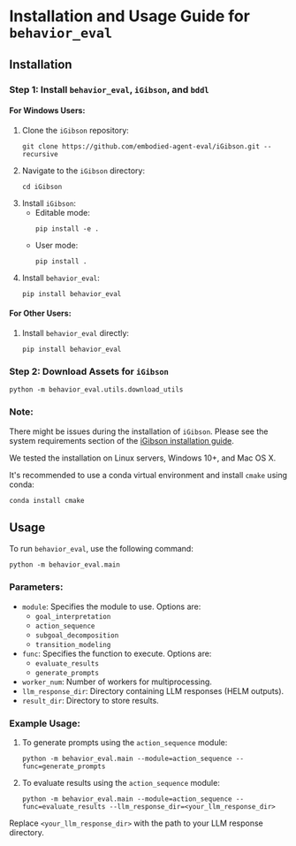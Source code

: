 # Installation and Usage Guide for `behavior_eval`

## Installation

### Step 1: Install `behavior_eval`, `iGibson`, and `bddl`

#### For Windows Users:

1. Clone the `iGibson` repository:
   ```
   git clone https://github.com/embodied-agent-eval/iGibson.git --recursive
   ```
2. Navigate to the `iGibson` directory:
   ```
   cd iGibson
   ```
3. Install `iGibson`:
   - Editable mode:
     ```
     pip install -e .
     ```
   - User mode:
     ```
     pip install .
     ```
4. Install `behavior_eval`:
   ```
   pip install behavior_eval
   ```

#### For Other Users:

1. Install `behavior_eval` directly:
   ```
   pip install behavior_eval
   ```

### Step 2: Download Assets for `iGibson`

```
python -m behavior_eval.utils.download_utils
```

### Note:

There might be issues during the installation of `iGibson`. Please see the system requirements section of the [iGibson installation guide](https://stanfordvl.github.io/iGibson/installation.html).

We tested the installation on Linux servers, Windows 10+, and Mac OS X.

It's recommended to use a conda virtual environment and install `cmake` using conda:
```
conda install cmake
```

## Usage

To run `behavior_eval`, use the following command:

```
python -m behavior_eval.main
```

### Parameters:

- `module`: Specifies the module to use. Options are:
  - `goal_interpretation`
  - `action_sequence`
  - `subgoal_decomposition`
  - `transition_modeling`
- `func`: Specifies the function to execute. Options are:
  - `evaluate_results`
  - `generate_prompts`
- `worker_num`: Number of workers for multiprocessing.
- `llm_response_dir`: Directory containing LLM responses (HELM outputs).
- `result_dir`: Directory to store results.

### Example Usage:

1. To generate prompts using the `action_sequence` module:
   ```
   python -m behavior_eval.main --module=action_sequence --func=generate_prompts
   ```

2. To evaluate results using the `action_sequence` module:
   ```
   python -m behavior_eval.main --module=action_sequence --func=evaluate_results --llm_response_dir=<your_llm_response_dir>
   ```

Replace `<your_llm_response_dir>` with the path to your LLM response directory.
